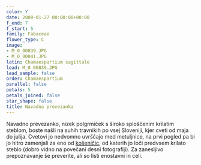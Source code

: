 ```yaml
---
color: Y
date: 2008-01-27 00:00:00+00:00
f_end: 7
f_start: 5
family: Fabaceae
flower_type: C
image:
- M_0_00839.JPG
- M_0_00841.JPG
latin: Chamaespartium sagittale
lead: M_0_00839.JPG
lead_sample: false
order: Chamaespartium
parallel: false
petals: 5
petals_joined: false
star_shape: false
title: Navadna prevezanka
---
```

Navadno prevezanko, nizek polgrmiček s široko sploščenim krilatim steblom, boste našli na suhih travnikih po vsej Sloveniji, kjer cveti od maja do julija. Cvetovi jo nedvomno uvrščajo med metuljnice, na prvi pogled pa bi jo hitro zamenjali za eno od [košeničic](../genus/genista/), od katerih jo loči predvsem krilato steblo (dobro vidno na povečani desni fotografiji). Za zanesljivo prepoznavanje še preverite, ali so listi enostavni in celi.
